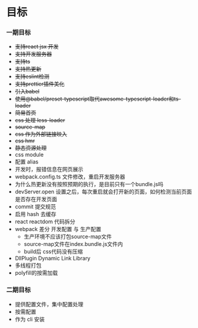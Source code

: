 # 目标

### 一期目标

- ~~支持react jsx 开发~~
- ~~支持开发服务器~~
- ~~支持ts~~
- ~~支持热更新~~
- ~~支持eslint检测~~
- ~~支持prettier插件美化~~
- ~~引入babel~~
- ~~使用@babel/preset-typescript取代awesome-typescript-loader和ts-loader~~
- ~~简易首页~~
- ~~css 处理 less-loader~~
- ~~source-map~~
- ~~css 作为外部链接映入~~
- ~~css hmr~~
- ~~静态资源处理~~
- css module
- 配置 alias
- 开发时，报错信息在网页展示
- webpack.config.ts 文件修改，重启开发服务器
- 为什么热更新没有按照预期的执行，是目前只有一个bundle.js吗
- devServer.open 设置之后，每次重启就会打开新的页面，如何检测当前页面是否存在开发页面
- commit 提交规范
- 启用 hash 去缓存
- react reactdom 代码拆分
- webpack 差分 开发配置 与 生产配置
  - 生产环境不应该打包source-map文件
  - source-map文件在index.bundle.js文件内
  - build后 css代码没有压缩
- DllPlugin Dynamic Link Library
- 多线程打包
- polyfill的按需加载

### 二期目标

- 提供配置文件，集中配置处理
- 按需配置
- 作为 cli 安装
